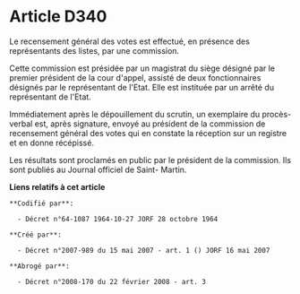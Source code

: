 # Article D340

Le recensement général des votes est effectué, en présence des représentants des listes, par une commission.

Cette commission est présidée par un magistrat du siège désigné par le premier président de la cour d'appel, assisté de deux
fonctionnaires désignés par le représentant de l'Etat. Elle est instituée par un arrêté du représentant de l'Etat.

Immédiatement après le dépouillement du scrutin, un exemplaire du procès-verbal est, après signature, envoyé au président de
la commission de recensement général des votes qui en constate la réception sur un registre et en donne récépissé.

Les résultats sont proclamés en public par le président de la commission. Ils sont publiés au Journal officiel de Saint-
Martin.

**Liens relatifs à cet article**

	**Codifié par**:

	  - Décret n°64-1087 1964-10-27 JORF 28 octobre 1964

	**Créé par**:

	  - Décret n°2007-989 du 15 mai 2007 - art. 1 () JORF 16 mai 2007

	**Abrogé par**:

	  - Décret n°2008-170 du 22 février 2008 - art. 3
